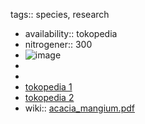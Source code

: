 tags:: species, research

- availability:: tokopedia
- nitrogener:: 300
- ![image](https://ipfs.io/ipfs/QmbJF3NNyhFbVsKv8PnA8iqvbaVhiuSNK7KG97MHTY4vCX)
-
-
- [tokopedia 1](https://www.tokopedia.com/cvagribisnisyes/benih-mangium-acacia-mangium?extParam=ivf%3Dfalse%26src%3Dsearch)
- [tokopedia 2](https://www.tokopedia.com/mustikabibittanaman/10-bibit-tanaman-pohon-akasia-mangium?extParam=ivf%3Dfalse%26src%3Dsearch)
- wiki:: [acacia_mangium.pdf](https://peach-geographical-bat-397.mypinata.cloud/ipfs/QmQ4y9YFEhJ4T9y8DCFhJksSnQUDGEs6XyhLG44fTKdctB)